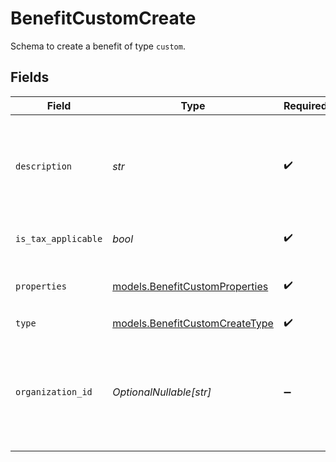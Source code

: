 # BenefitCustomCreate

Schema to create a benefit of type `custom`.


## Fields

| Field                                                                                             | Type                                                                                              | Required                                                                                          | Description                                                                                       |
| ------------------------------------------------------------------------------------------------- | ------------------------------------------------------------------------------------------------- | ------------------------------------------------------------------------------------------------- | ------------------------------------------------------------------------------------------------- |
| `description`                                                                                     | *str*                                                                                             | :heavy_check_mark:                                                                                | The description of the benefit. Will be displayed on products having this benefit.                |
| `is_tax_applicable`                                                                               | *bool*                                                                                            | :heavy_check_mark:                                                                                | Whether the benefit is taxable.                                                                   |
| `properties`                                                                                      | [models.BenefitCustomProperties](../models/benefitcustomproperties.md)                            | :heavy_check_mark:                                                                                | Properties for a benefit of type `custom`.                                                        |
| `type`                                                                                            | [models.BenefitCustomCreateType](../models/benefitcustomcreatetype.md)                            | :heavy_check_mark:                                                                                | N/A                                                                                               |
| `organization_id`                                                                                 | *OptionalNullable[str]*                                                                           | :heavy_minus_sign:                                                                                | The ID of the organization owning the benefit. **Required unless you use an organization token.** |